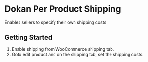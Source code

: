 Dokan Per Product Shipping
====================

Enables sellers to specify their own shipping costs

Getting Started
---------------

1. Enable shipping from WooCommerce shipping tab.
2. Goto edit product and on the shipping tab, set the shipping costs.